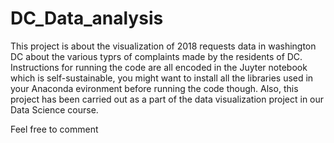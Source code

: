 # DC_Data_analysis
This project is about the visualization of 2018 requests data in washington DC about the various typrs of complaints made by the residents of DC.
Instructions for running the code are all encoded in the Juyter notebook which is self-sustainable, you might want to install all the libraries used in your Anaconda evironment before running the code though.
Also, this project has been carried out as a part of the data visualization project in our Data Science course.



Feel free to comment
